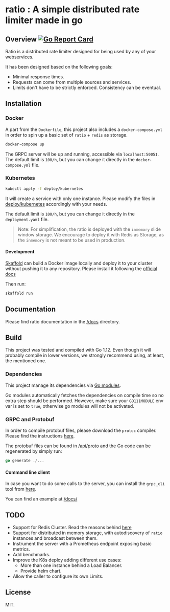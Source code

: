 # ratio : A simple distributed rate limiter made in go

## Overview [![Go Report Card](https://goreportcard.com/badge/github.com/smoya/ratio)](https://goreportcard.com/report/github.com/smoya/ratio)

Ratio is a distributed rate limiter designed for being used by any of your webservices.

It has been designed based on the following goals:

- Minimal response times.
- Requests can come from multiple sources and services.
- Limits don't have to be strictly enforced. Consistency can be eventual.

## Installation

### Docker

A part from the `Dockerfile`, this project also includes a `docker-compose.yml` in order to spin up a basic set of 
`ratio` + `redis` as storage.

```bash
docker-compose up
```

The GRPC server will be up and running, accessible via `localhost:50051`.
The default limit is `100/h`, but you can change it directly in the `docker-compose.yml` file.

### Kubernetes

```bash
kubectl apply -f deploy/kubernetes
```

It will create a service with only one instance. Please modify the files in [deploy/kubernetes](deploy/kubernetes) 
accordingly with your needs.

The default limit is `100/h`, but you can change it directly in the `deployment.yaml` file.

> Note: For simplification, the ratio is deployed with the `inmemory` slide window storage. We encourage to deploy it 
> with Redis as Storage, as the `inmemory` is not meant to be used in production.

#### Development

[Skaffold](https://github.com/GoogleContainerTools/skaffold) can build a Docker image locally and deploy it to 
your cluster without pushing it to any repository. Please install it following the [
official docs](https://skaffold.dev/docs/getting-started/#installing-skaffold)

Then run:

```bash
skaffold run
```

## Documentation

Please find ratio documentation in the [/docs](/docs) directory.

## Build

This project was tested and compiled with Go 1.12. Even though it will probably compile in lower versions, we strongly 
recommend using, at least, the mentioned one.

### Dependencies

This project manage its dependencies via [Go modules](https://github.com/golang/go/wiki/Modules).

Go modules automatically fetches the dependencies on compile time so no extra step should be performed.
However, make sure your `GO111MODULE` env var is set to `true`, otherwise go modules will not be activated.

### GRPC and Protobuf 

In order to compile protobuf files, please download the `protoc` compiler. Please find the instructions 
[here](https://github.com/protocolbuffers/protobuf/blob/master/README.md#protocol-compiler-installation).

The protobuf files can be found in [/api/proto](/api/proto) and the Go code can be regenerated by simply run:

```go
go generate ./...
``` 

#### Command line client
In case you want to do some calls to the server, you can install the `grpc_cli` tool from 
[here](https://github.com/grpc/grpc/blob/master/doc/command_line_tool.md). 

You can find an example at [/docs/](/docs/README.md#grpc-command-line-test-client)

## TODO

- Support for Redis Cluster. Read the reasons behind [here](/docs/decisions.md#storage)
- Support for distributed in memory storage, with autodiscovery of `ratio` instances and broadcast between them.
- Instrument the server with a Prometheus endpoint exposing basic metrics.
- Add benchmarks. 
- Improve the K8s deploy adding different use cases:
    - More than one instance behind a Load Balancer.
    - Provide helm chart.
- Allow the caller to configure its own Limits. 

## License

MIT.
